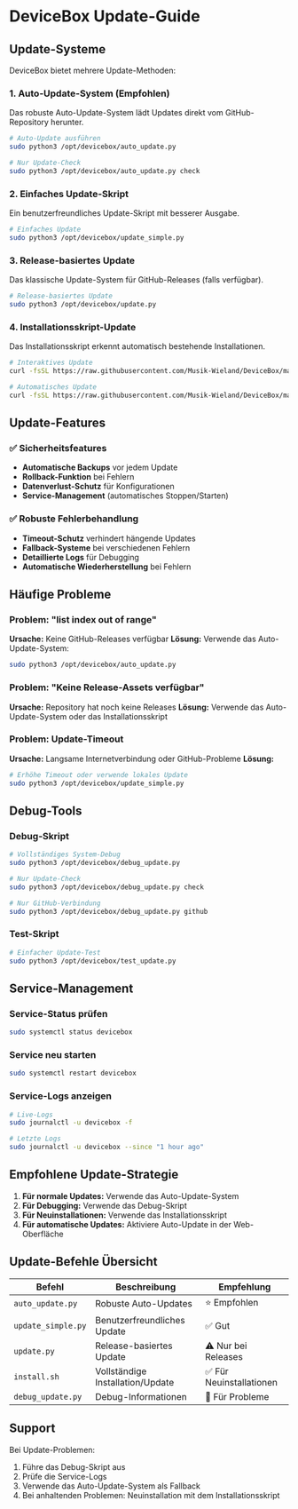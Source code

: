 # DeviceBox Update-Guide

## Update-Systeme

DeviceBox bietet mehrere Update-Methoden:

### 1. Auto-Update-System (Empfohlen)
Das robuste Auto-Update-System lädt Updates direkt vom GitHub-Repository herunter.

```bash
# Auto-Update ausführen
sudo python3 /opt/devicebox/auto_update.py

# Nur Update-Check
sudo python3 /opt/devicebox/auto_update.py check
```

### 2. Einfaches Update-Skript
Ein benutzerfreundliches Update-Skript mit besserer Ausgabe.

```bash
# Einfaches Update
sudo python3 /opt/devicebox/update_simple.py
```

### 3. Release-basiertes Update
Das klassische Update-System für GitHub-Releases (falls verfügbar).

```bash
# Release-basiertes Update
sudo python3 /opt/devicebox/update.py
```

### 4. Installationsskript-Update
Das Installationsskript erkennt automatisch bestehende Installationen.

```bash
# Interaktives Update
curl -fsSL https://raw.githubusercontent.com/Musik-Wieland/DeviceBox/main/install.sh | bash

# Automatisches Update
curl -fsSL https://raw.githubusercontent.com/Musik-Wieland/DeviceBox/main/install.sh | bash -s -- --force-update
```

## Update-Features

### ✅ Sicherheitsfeatures
- **Automatische Backups** vor jedem Update
- **Rollback-Funktion** bei Fehlern
- **Datenverlust-Schutz** für Konfigurationen
- **Service-Management** (automatisches Stoppen/Starten)

### ✅ Robuste Fehlerbehandlung
- **Timeout-Schutz** verhindert hängende Updates
- **Fallback-Systeme** bei verschiedenen Fehlern
- **Detaillierte Logs** für Debugging
- **Automatische Wiederherstellung** bei Fehlern

## Häufige Probleme

### Problem: "list index out of range"
**Ursache:** Keine GitHub-Releases verfügbar
**Lösung:** Verwende das Auto-Update-System:
```bash
sudo python3 /opt/devicebox/auto_update.py
```

### Problem: "Keine Release-Assets verfügbar"
**Ursache:** Repository hat noch keine Releases
**Lösung:** Verwende das Auto-Update-System oder das Installationsskript

### Problem: Update-Timeout
**Ursache:** Langsame Internetverbindung oder GitHub-Probleme
**Lösung:** 
```bash
# Erhöhe Timeout oder verwende lokales Update
sudo python3 /opt/devicebox/update_simple.py
```

## Debug-Tools

### Debug-Skript
```bash
# Vollständiges System-Debug
sudo python3 /opt/devicebox/debug_update.py

# Nur Update-Check
sudo python3 /opt/devicebox/debug_update.py check

# Nur GitHub-Verbindung
sudo python3 /opt/devicebox/debug_update.py github
```

### Test-Skript
```bash
# Einfacher Update-Test
sudo python3 /opt/devicebox/test_update.py
```

## Service-Management

### Service-Status prüfen
```bash
sudo systemctl status devicebox
```

### Service neu starten
```bash
sudo systemctl restart devicebox
```

### Service-Logs anzeigen
```bash
# Live-Logs
sudo journalctl -u devicebox -f

# Letzte Logs
sudo journalctl -u devicebox --since "1 hour ago"
```

## Empfohlene Update-Strategie

1. **Für normale Updates:** Verwende das Auto-Update-System
2. **Für Debugging:** Verwende das Debug-Skript
3. **Für Neuinstallationen:** Verwende das Installationsskript
4. **Für automatische Updates:** Aktiviere Auto-Update in der Web-Oberfläche

## Update-Befehle Übersicht

| Befehl | Beschreibung | Empfehlung |
|--------|--------------|------------|
| `auto_update.py` | Robuste Auto-Updates | ⭐ Empfohlen |
| `update_simple.py` | Benutzerfreundliches Update | ✅ Gut |
| `update.py` | Release-basiertes Update | ⚠️ Nur bei Releases |
| `install.sh` | Vollständige Installation/Update | ✅ Für Neuinstallationen |
| `debug_update.py` | Debug-Informationen | 🔧 Für Probleme |

## Support

Bei Update-Problemen:
1. Führe das Debug-Skript aus
2. Prüfe die Service-Logs
3. Verwende das Auto-Update-System als Fallback
4. Bei anhaltenden Problemen: Neuinstallation mit dem Installationsskript

